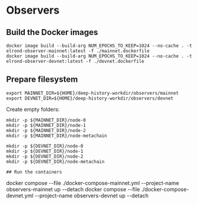 # Observers

## Build the Docker images

```
docker image build --build-arg NUM_EPOCHS_TO_KEEP=1024 --no-cache . -t elrond-observer-mainnet:latest -f ./mainnet.dockerfile 
docker image build --build-arg NUM_EPOCHS_TO_KEEP=1024 --no-cache . -t elrond-observer-devnet:latest -f ./devnet.dockerfile
```

## Prepare filesystem

```
export MAINNET_DIR=${HOME}/deep-history-workdir/observers/mainnet
export DEVNET_DIR=${HOME}/deep-history-workdir/observers/devnet
```

Create empty folders:

```
mkdir -p ${MAINNET_DIR}/node-0
mkdir -p ${MAINNET_DIR}/node-1
mkdir -p ${MAINNET_DIR}/node-2
mkdir -p ${MAINNET_DIR}/node-metachain

mkdir -p ${DEVNET_DIR}/node-0
mkdir -p ${DEVNET_DIR}/node-1
mkdir -p ${DEVNET_DIR}/node-2
mkdir -p ${DEVNET_DIR}/node-metachain

## Run the containers

```
docker compose --file ./docker-compose-mainnet.yml --project-name observers-mainnet up --detach
docker compose --file ./docker-compose-devnet.yml --project-name observers-devnet up --detach
```
